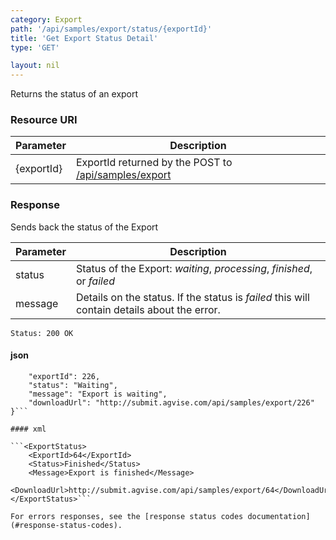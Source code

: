 ```yaml
---
category: Export
path: '/api/samples/export/status/{exportId}'
title: 'Get Export Status Detail'
type: 'GET'

layout: nil
---
```


Returns the status of an export

### Resource URI

<table>
	<thead>
		<tr>
	        <th>Parameter</th>
	        <th>Description</th>
	    </tr>
    </thead>
    <tbody>
	    <tr>
	        <td>{exportId}</td>
	        <td>ExportId returned by the POST to <a href="#samples">/api/samples/export</a></td>
	    </tr>
    </tbody>
</table>

### Response

Sends back the status of the Export

<table>
	<thead>
		<tr>
	        <th>Parameter</th>
	        <th>Description</th>
	    </tr>
    </thead>
    <tbody>
	    <tr>
	        <td>status</td>
	        <td>Status of the Export: <em>waiting</em>, <em>processing</em>, <em>finished</em>, or <em>failed</em> </td>
	    </tr>
	    <tr>
	        <td>message</td>
	        <td>Details on the status. If the status is <em>failed</em> this will contain details about the error.</td>
	    </tr>
    </tbody>
</table>


```Status: 200 OK```

#### json

```{
	"exportId": 226,
	"status": "Waiting",
	"message": "Export is waiting",
	"downloadUrl": "http://submit.agvise.com/api/samples/export/226"
}```

#### xml

```<ExportStatus>
    <ExportId>64</ExportId>
    <Status>Finished</Status>
    <Message>Export is finished</Message>
    <DownloadUrl>http://submit.agvise.com/api/samples/export/64</DownloadUrl>
</ExportStatus>```

For errors responses, see the [response status codes documentation](#response-status-codes).